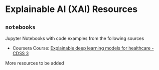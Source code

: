 # Explainable AI (XAI) Resources

## `notebooks`
Jupyter Notebooks with code examples from the following sources
- Coursera Course: [Explainable deep learning models for healthcare - CDSS 3](https://www.coursera.org/learn/cdss3)


More resources to be added
